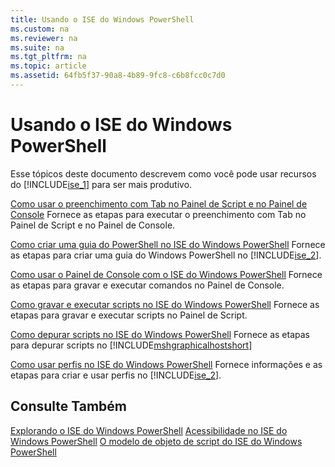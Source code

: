 ```yaml
---
title: Usando o ISE do Windows PowerShell
ms.custom: na
ms.reviewer: na
ms.suite: na
ms.tgt_pltfrm: na
ms.topic: article
ms.assetid: 64fb5f37-90a8-4b89-9fc8-c6b8fcc0c7d0
---
```

# Usando o ISE do Windows PowerShell
Esse tópicos deste documento descrevem como você pode usar recursos do [!INCLUDE[ise_1](../Token/ise_1_md.md)] para ser mais produtivo.

[Como usar o preenchimento com Tab no Painel de Script e no Painel de Console](../Topic/How-to-Use-Tab-Completion-in-the-Script-Pane-and-Console-Pane.md)
Fornece as etapas para executar o preenchimento com Tab no Painel de Script e no Painel de Console.

[Como criar uma guia do PowerShell no ISE do Windows PowerShell](../Topic/How-to-Create-a-PowerShell-Tab-in-Windows-PowerShell-ISE.md)
Fornece as etapas para criar uma guia do Windows PowerShell no [!INCLUDE[ise_2](../Token/ise_2_md.md)].

[Como usar o Painel de Console com o ISE do Windows PowerShell](../Topic/How-to-Use-the-Console-Pane-in-the-Windows-PowerShell-ISE.md)
Fornece as etapas para gravar e executar comandos no Painel de Console.

[Como gravar e executar scripts no ISE do Windows PowerShell](../Topic/How-to-Write-and-Run-Scripts-in-the-Windows-PowerShell-ISE.md)
Fornece as etapas para gravar e executar scripts no Painel de Script.

[Como depurar scripts no ISE do Windows PowerShell](../Topic/How-to-Debug-Scripts-in-Windows-PowerShell-ISE.md)
Fornece as etapas para depurar scripts no [!INCLUDE[mshgraphicalhostshort](../Token/mshgraphicalhostshort_md.md)]

[Como usar perfis no ISE do Windows PowerShell](../Topic/How-to-Use-Profiles-in-Windows-PowerShell-ISE.md)
Fornece informações e as etapas para criar e usar perfis no [!INCLUDE[ise_2](../Token/ise_2_md.md)].

## Consulte Também
[Explorando o ISE do Windows PowerShell](../Topic/Exploring-the-Windows-PowerShell-ISE.md)
[Acessibilidade no ISE do Windows PowerShell](../Topic/Accessibility-in-Windows-PowerShell-ISE.md)
[O modelo de objeto de script do ISE do Windows PowerShell](assetId:///69b047d0-da79-413e-b948-8e45d05d1f85)



<!--HONumber=Apr16_HO1-->


